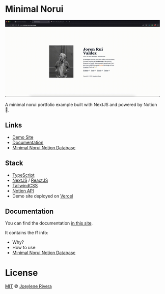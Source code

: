 # Minimal Norui

![](public/img/minimal-norui.gif)

A minimal norui portfolio example built with NextJS and powered by Notion 🚀.

## Links
- [Demo Site](https://minimal-norui.vercel.app/)
- [Documentation](https://jorenrui.notion.site/Minimal-Norui-168e69403f624b429e7933ce6065b5e7)
- [Minimal Norui Notion Database](https://jorenrui.notion.site/1b1fe86bf57646ad8a774bb0ce7e39fc?v=8112b088197d4b1882437273ea0c98d0)

## Stack

- [TypeScript](https://www.typescriptlang.org/)
- [NextJS](https://nextjs.org/) / [ReactJS](https://reactjs.org/)
- [TailwindCSS](https://tailwindcss.com/)
- [Notion API](https://www.notion.so/)
- Demo site deployed on [Vercel](https://vercel.com/)

## Documentation

You can find the documentation [in this site](https://jorenrui.notion.site/Minimal-Norui-168e69403f624b429e7933ce6065b5e7).

It contains the ff info:
- Why?
- How to use
- [Minimal Norui Notion Database](https://jorenrui.notion.site/1b1fe86bf57646ad8a774bb0ce7e39fc?v=8112b088197d4b1882437273ea0c98d0)

# License

[MIT](https://github.com/jorenrui/norui-minimal/blob/main/LICENSE) © [Joeylene Rivera](https://github.com/jorenrui)